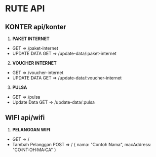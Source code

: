 # RUTE API

## KONTER api/konter
1. **PAKET INTERNET**
- GET => /paket-internet
- UPDATE DATA GET => /update-data/:paket-internet

2. **VOUCHER INTERNET**
- GET => /voucher-internet
- UPDATE DATA GET => /update-data/:voucher-internet

3. **PULSA**
- GET => /pulsa
- Update Data GET => /update-data/:pulsa

## WIFI api/wifi
1. **PELANGGAN WIFI**
- GET => /
- Tambah Pelanggan POST => /
{
    nama: "Contoh Nama",
    macAddress: "CO:NT:OH:MA:CA"
}
